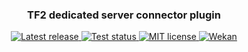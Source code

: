 <h3 align="center">TF2 dedicated server connector plugin</h3>

<p align="center">
  <a href="https://github.com/tf2pickup-org/connector/releases">
    <img src="https://img.shields.io/github/v/release/tf2pickup-org/connector" alt="Latest release">
  </a>

  <a href="https://github.com/tf2pickup-org/connector/actions/workflows/build-and-test.yml">
    <img src="https://github.com/tf2pickup-org/connector/actions/workflows/build-and-test.yml/badge.svg" alt="Test status">
  </a>

  <a href="https://opensource.org/licenses/MIT">
    <img src="https://img.shields.io/badge/License-MIT-yellow.svg" alt="MIT license">
  </a>

  <a href="https://w.supra.tf/b/xYYTewYR5RcvfHBZ8/tf2pickup-pl">
    <img src="https://img.shields.io/badge/project-wekan-%2300aecc.svg" alt="Wekan">
  </a>
</p>
